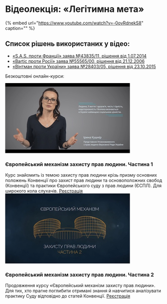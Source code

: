 # Відеолекція: «Легітимна мета»

{% embed url="https://www.youtube.com/watch?v=-0ovRdnekS8" caption="" %}

## Список рішень використаних у відео:

* [«S.A.S. проти Франції» заява №43835/11, рішення від 1.07.2014](http://hudoc.echr.coe.int/eng?i=001-150987)
* [«Bartic проти Росії» заява №55565/00, рішення від 21.12.2006](https://www.garant.ru/products/ipo/prime/doc/2464873/)
* [«Вінтман проти України» заява №28403/05, рішення від 23.10.2015](https://github.com/EducationalEra/hrights/tree/67057adc23fbbfd4d88cc2a683efeb2c75039fa3/2/Vitman_v7_Ukraine.pdf)

Безкоштовні онлайн-курси:

![Human Rights basic](../.gitbook/assets/hr-course1.jpg)

### **Європейський механізм захисту прав людини. Частина 1**

Курс знайомить із темою захисту прав людини крізь призму основних положень Конвенції про захист прав людини та основоположних свобод \(Конвенції\) та практики Європейського суду з прав людини \(ЄСПЛ\). Для широкого кола слухачів. [Реєстрація](https://courses.ed-era.com/courses/course-v1:EdEra+HR101+hr101/about) ![Human Rights advanced](../.gitbook/assets/hr-course2.jpg)

### **Європейський механізм захисту прав людини. Частина 2**

Продовження курсу «Європейський механізм захисту прав людини». Для тих, хто прагне поглибити отримані знання й навчитися аналізувати практику Суду відповідно до статей Конвенції. [Реєстрація](https://courses.ed-era.com/courses/course-v1:EdEra+HR201+hr201/about)

